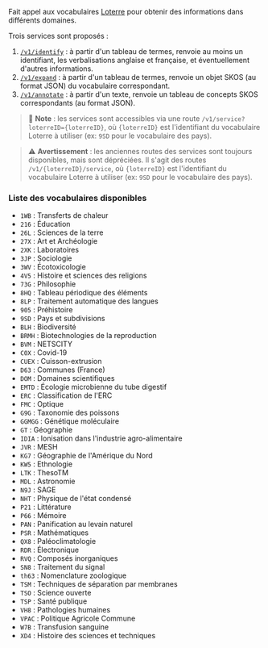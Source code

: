 Fait appel aux vocabulaires [Loterre](https://loterre.istex.fr/) pour obtenir
des informations dans différents domaines.  

Trois services sont proposés :

1. [`/v1/identify`](#loterre-resolvers/post-v1-identify) : à partir d'un tableau
   de termes, renvoie au moins un identifiant, les verbalisations anglaise et
   française, et éventuellement d'autres informations.  
2. [`/v1/expand`](#loterre-resolvers/post-v1-expand) : à partir d'un tableau de
   termes, renvoie un objet SKOS (au format JSON) du vocabulaire correspondant.  
3. [`/v1/annotate`](#loterre-resolvers/post-v1-annotate) : à partir d'un texte,
   renvoie un tableau de concepts SKOS correspondants (au format JSON).  

> 📝 **Note** : les services sont accessibles via une route
> `/v1/service?loterreID={loterreID}`, où `{loterreID}` est l'identifiant du
> vocabulaire Loterre à utiliser (ex: `9SD` pour le vocabulaire des pays).  

> ⚠️ **Avertissement** : les anciennes routes des services sont toujours
> disponibles, mais sont dépréciées. Il s'agit des routes `/v1/{loterreID}/service`, où
> `{loterreID}` est l'identifiant du vocabulaire Loterre à utiliser (ex: `9SD`
> pour le vocabulaire des pays).  

### Liste des vocabulaires disponibles

- `1WB` : Transferts de chaleur
- `216` : Éducation
- `26L` : Sciences de la terre
- `27X` : Art et Archéologie
- `2XK` : Laboratoires
- `3JP` : Sociologie
- `3WV` : Écotoxicologie
- `4V5` : Histoire et sciences des religions
- `73G` : Philosophie
- `8HQ` : Tableau périodique des éléments
- `8LP` : Traitement automatique des langues
- `905` : Préhistoire
- `9SD` : Pays et subdivisions
- `BLH` : Biodiversité
- `BRMH` : Biotechnologies de la reproduction
- `BVM` : NETSCITY
- `C0X` : Covid-19
- `CUEX` : Cuisson-extrusion
- `D63` : Communes (France)
- `DOM` : Domaines scientifiques
- `EMTD` : Écologie microbienne du tube digestif
- `ERC` : Classification de l'ERC
- `FMC` : Optique
- `G9G` : Taxonomie des poissons
- `GGMGG` : Génétique moléculaire
- `GT` : Géographie
- `IDIA` : Ionisation dans l'industrie agro-alimentaire
- `JVR` : MESH
- `KG7` : Géographie de l'Amérique du Nord
- `KW5` : Ethnologie
- `LTK` : ThesoTM
- `MDL` : Astronomie
- `N9J` : SAGE
- `NHT` : Physique de l'état condensé
- `P21` : Littérature
- `P66` : Mémoire
- `PAN` : Panification au levain naturel
- `PSR` : Mathématiques
- `QX8` : Paléoclimatologie
- `RDR` : Électronique
- `RVQ` : Composés inorganiques
- `SN8` : Traitement du signal
- `th63` : Nomenclature zoologique
- `TSM` : Techniques de séparation par membranes
- `TSO` : Science ouverte
- `TSP` : Santé publique
- `VH8` : Pathologies humaines
- `VPAC` : Politique Agricole Commune
- `W7B` : Transfusion sanguine
- `XD4` : Histoire des sciences et techniques
